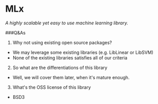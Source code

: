 # MLx
*A highly scalable yet easy to use machine learning library.*


###Q&As
1. Why not using existing open source packages?
  - We may leverage some existing libraries (e.g. LibLinear or LibSVM)
  - None of the existing libraries satisfies all of our criteria

2. So what are the differentiations of this library
  - Well, we will cover them later, when it's mature enough.

3. What's the OSS license of this library
  - BSD3
